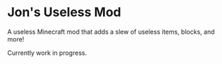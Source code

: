 # Jon's Useless Mod
A useless Minecraft mod that adds a slew of useless items, blocks, and more!

Currently work in progress.
